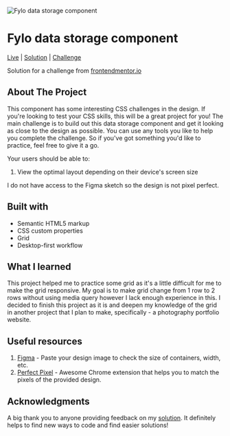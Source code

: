 ![Fylo data storage component](https://github.com/catherineisonline/fylo-data-storage-component-frontendmentor/blob/main/images/project-preview.png?raw=true)


<h1 >Fylo data storage component</h1>

<div >

[Live](https://catherineisonline.github.io/fylo-data-storage-component-frontendmentor/)
| [Solution](https://www.frontendmentor.io/solutions/fylo-data-storage-component-gpaJOs4EP)
| [Challenge](https://www.frontendmentor.io/challenges/fylo-data-storage-component-1dZPRbV5n)

Solution for a challenge from [frontendmentor.io](https://www.frontendmentor.io/)
</div>



## About The Project

This component has some interesting CSS challenges in the design. If you're looking to test your CSS skills, this will be a great project for you!
The main challenge is to build out this data storage component and get it looking as close to the design as possible.
You can use any tools you like to help you complete the challenge. So if you've got something you'd like to practice, feel free to give it a go.

Your users should be able to:
1. View the optimal layout depending on their device's screen size</p>

I do not have access to the Figma sketch so the design is not pixel perfect.</p>




## Built with 

- Semantic HTML5 markup
- CSS custom properties
- Grid
- Desktop-first workflow

## What I learned

This project helped me to practice some grid as it's a little difficult for me to make the grid responsive. My goal is to make grid change from 1 row to 2 rows without using media query however I lack enough experience in this. I decided to finish this project as it is and deepen my knowledge of the grid in another project that I plan to make, specifically - a photography portfolio website. 
 

## Useful resources

1. [Figma](https://www.figma.com/) - Paste your design image to check the size of containers, width, etc.
2. [Perfect Pixel](https://chrome.google.com/webstore/detail/perfectpixel-by-welldonec/dkaagdgjmgdmbnecmcefdhjekcoceebi) - Awesome Chrome extension that helps you to match the pixels of the provided design.

## Acknowledgments

A big thank you to anyone providing feedback on my [solution](https://www.frontendmentor.io/solutions/fylo-data-storage-component-gpaJOs4EP). It definitely helps to find new ways to code and find easier solutions! 
